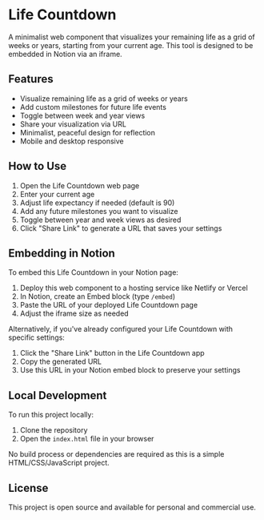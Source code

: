 # Life Countdown

A minimalist web component that visualizes your remaining life as a grid of weeks or years, starting from your current age. This tool is designed to be embedded in Notion via an iframe.

## Features

- Visualize remaining life as a grid of weeks or years
- Add custom milestones for future life events
- Toggle between week and year views
- Share your visualization via URL
- Minimalist, peaceful design for reflection
- Mobile and desktop responsive

## How to Use

1. Open the Life Countdown web page
2. Enter your current age
3. Adjust life expectancy if needed (default is 90)
4. Add any future milestones you want to visualize
5. Toggle between year and week views as desired
6. Click "Share Link" to generate a URL that saves your settings

## Embedding in Notion

To embed this Life Countdown in your Notion page:

1. Deploy this web component to a hosting service like Netlify or Vercel
2. In Notion, create an Embed block (type `/embed`)
3. Paste the URL of your deployed Life Countdown page
4. Adjust the iframe size as needed

Alternatively, if you've already configured your Life Countdown with specific settings:

1. Click the "Share Link" button in the Life Countdown app
2. Copy the generated URL
3. Use this URL in your Notion embed block to preserve your settings

## Local Development

To run this project locally:

1. Clone the repository
2. Open the `index.html` file in your browser

No build process or dependencies are required as this is a simple HTML/CSS/JavaScript project.

## License

This project is open source and available for personal and commercial use.